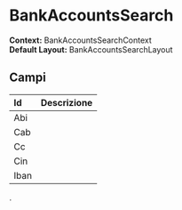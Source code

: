 # BankAccountsSearch

**Context:** BankAccountsSearchContext  
**Default Layout:** BankAccountsSearchLayout

## Campi

| Id | Descrizione |
| :--- | :--- |
| Abi |  |
| Cab |  |
| Cc |  |
| Cin |  |
| Iban |  |

.